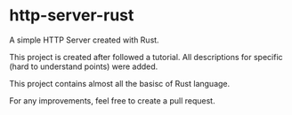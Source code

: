 # http-server-rust
A simple HTTP Server created with Rust.

This project is created after followed a tutorial. All descriptions for specific (hard to understand points) were added.

This project contains almost all the basisc of Rust language.

For any improvements, feel free to create a pull request.
